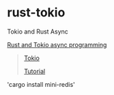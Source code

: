 # rust-tokio

Tokio and Rust Async

[Rust and Tokio async programming](https://www.linkedin.com/learning/rust-asynchronous-programming-with-tokio)

> [Tokio](https://tokio.rs/)
>
> [Tutorial](https://tokio.rs/tokio/tutorial)

'cargo install mini-redis'
